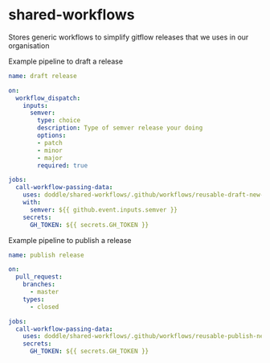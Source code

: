 shared-workflows
================

Stores generic workflows to simplify gitflow releases that we uses in our organisation

Example pipeline to draft a release
```yaml
name: draft release

on:
  workflow_dispatch:
    inputs:
      semver:
        type: choice
        description: Type of semver release your doing
        options:
        - patch
        - minor
        - major
        required: true

jobs:
  call-workflow-passing-data:
    uses: doddle/shared-workflows/.github/workflows/reusable-draft-new-release-workflow.yml@master
    with:
      semver: ${{ github.event.inputs.semver }}
    secrets:
      GH_TOKEN: ${{ secrets.GH_TOKEN }}
```

Example pipeline to publish a release
```yaml
name: publish release

on:
  pull_request:
    branches:
      - master
    types:
      - closed

jobs:
  call-workflow-passing-data:
    uses: doddle/shared-workflows/.github/workflows/reusable-publish-new-release-workflow.yml@master
    secrets:
      GH_TOKEN: ${{ secrets.GH_TOKEN }}
```
